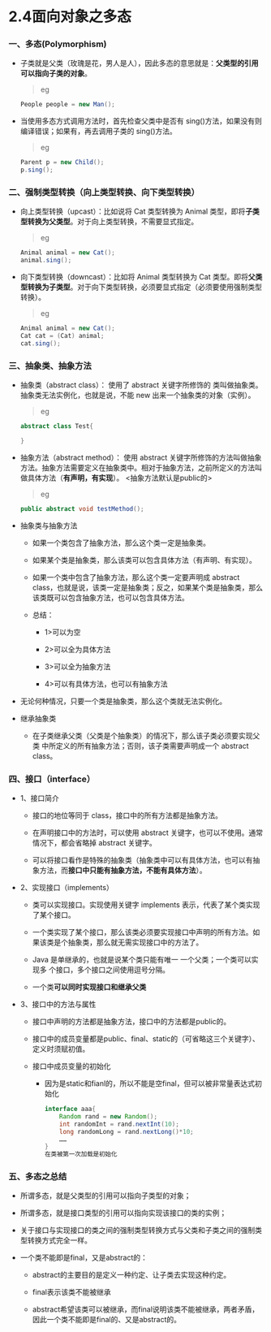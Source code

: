 # 2.4面向对象之多态

### 一、多态(Polymorphism)

* 子类就是父类（玫瑰是花，男人是人），因此多态的意思就是：**父类型的引用可以指向子类的对象**。 
  
  >eg
  ```java
  People people = new Man();
  ```

* 当使用多态方式调用方法时，首先检查父类中是否有 sing()方法，如果没有则编译错误；如果有，再去调用子类的 sing()方法。 

  >eg
  ```java
  Parent p = new Child();
  p.sing();
  ```

### 二、强制类型转换（向上类型转换、向下类型转换）

* 向上类型转换（upcast）：比如说将 Cat 类型转换为 Animal 类型，即将**子类型转换为父类型**。对于向上类型转换，不需要显式指定。 

  >eg
  ```java
  Animal animal = new Cat();
  animal.sing();
  ```

* 向下类型转换（downcast）：比如将 Animal 类型转换为 Cat 类型。即将**父类型转换为子类型**。对于向下类型转换，必须要显式指定（必须要使用强制类型 转换）。 

  >eg
  ```java
  Animal animal = new Cat();
  Cat cat = (Cat) animal;
  cat.sing();
  ```
  
### 三、抽象类、抽象方法

*  抽象类（abstract class）： 使用了 abstract 关键字所修饰的 类叫做抽象类。抽象类无法实例化，也就是说，不能 new 出来一个抽象类的对象（实例）。 

   >eg
   ```java
   abstract class Test{
   
   }
   ```

* 抽象方法（abstract method）： 使用 abstract 关键字所修饰的方法叫做抽象方法。抽象方法需要定义在抽象类中。相对于抽象方法，之前所定义的方法叫做具体方法（**有声明，有实现**）。 <抽象方法默认是public的>

  >eg
  ```java
  public abstract void testMethod();
  ```

* 抽象类与抽象方法

    * 如果一个类包含了抽象方法，那么这个类一定是抽象类。 

    * 如果某个类是抽象类，那么该类可以包含具体方法（有声明、有实现）。 

    * 如果一个类中包含了抽象方法，那么这个类一定要声明成 abstract class，也就是说，该类一定是抽象类；反之，如果某个类是抽象类，那么该类既可以包含抽象方法，也可以包含具体方法。 
    
    * 总结：
    
        * 1>可以为空
        
        * 2>可以全为具体方法
        
        * 3>可以全为抽象方法
        
        * 4>可以有具体方法，也可以有抽象方法

* 无论何种情况，只要一个类是抽象类，那么这个类就无法实例化。 

* 继承抽象类

    *  在子类继承父类（父类是个抽象类）的情况下，那么该子类必须要实现父类 中所定义的所有抽象方法；否则，该子类需要声明成一个 abstract class。


### 四、接口（interface）

* 1、接口简介

  * 接口的地位等同于 class，接口中的所有方法都是抽象方法。
  
  * 在声明接口中的方法时，可以使用 abstract 关键字，也可以不使用。通常情况下，都会省略掉 abstract 关键字。 
  
  * 可以将接口看作是特殊的抽象类（抽象类中可以有具体方法，也可以有抽象方法，而**接口中只能有抽象方法，不能有具体方法**）。 

* 2、实现接口（implements）

  * 类可以实现接口。实现使用关键字 implements 表示，代表了某个类实现了某个接口。 
  
  * 一个类实现了某个接口，那么该类必须要实现接口中声明的所有方法。如果该类是个抽象类，那么就无需实现接口中的方法了。 
  
  *  Java 是单继承的，也就是说某个类只能有唯一 一个父类；一个类可以实现多 个接口，多个接口之间使用逗号分隔。 
  
  * 一个类**可以同时实现接口和继承父类**

* 3、接口中的方法与属性

  * 接口中声明的方法都是抽象方法，接口中的方法都是public的。
  
  * 接口中的成员变量都是public、final、static的（可省略这三个关键字）、定义时须赋初值。

  * 接口中成员变量的初始化
      * 因为是static和fianl的，所以不能是空final，但可以被非常量表达式初始化
        ```java
        interface aaa{
            Random rand = new Random();
            int randomInt = rand.nextInt(10);
            long randomLong = rand.nextLong()*10;
            ……
        }
        在类被第一次加载是初始化
        ```


### 五、多态之总结

* 所谓多态，就是父类型的引用可以指向子类型的对象；

* 所谓多态，就是接口类型的引用可以指向实现该接口的类的实例；

* 关于接口与实现接口的类之间的强制类型转换方式与父类和子类之间的强制类型转换方式完全一样。 

* 一个类不能即是final，又是abstract的：

  * abstract的主要目的是定义一种约定、让子类去实现这种约定。
  
  * final表示该类不能被继承
  
  * abstract希望该类可以被继承，而final说明该类不能被继承，两者矛盾，因此一个类不能即是final的、又是abstract的。













